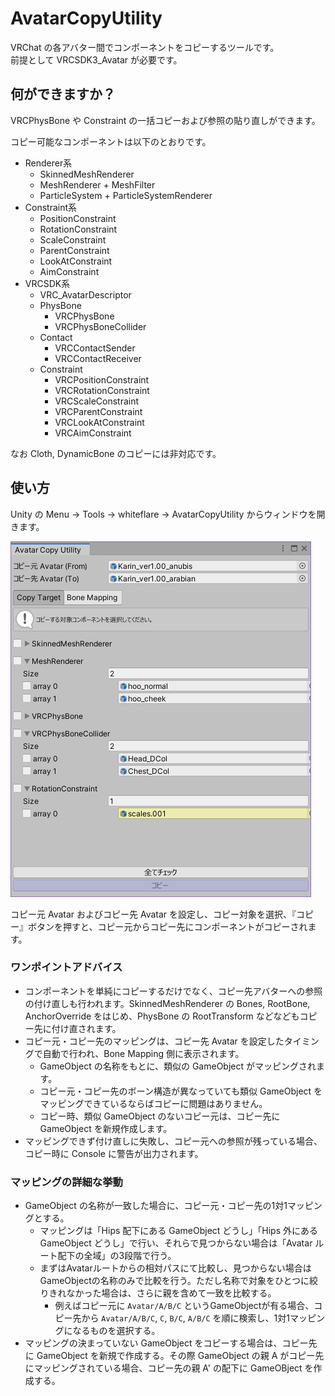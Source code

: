 # AvatarCopyUtility

VRChat の各アバター間でコンポーネントをコピーするツールです。  
前提として VRCSDK3_Avatar が必要です。

## 何ができますか？

VRCPhysBone や Constraint の一括コピーおよび参照の貼り直しができます。

コピー可能なコンポーネントは以下のとおりです。
- Renderer系
    - SkinnedMeshRenderer
    - MeshRenderer + MeshFilter
    - ParticleSystem + ParticleSystemRenderer
- Constraint系
    - PositionConstraint
    - RotationConstraint
    - ScaleConstraint
    - ParentConstraint
    - LookAtConstraint
    - AimConstraint
- VRCSDK系
    - VRC_AvatarDescriptor
    - PhysBone
        - VRCPhysBone
        - VRCPhysBoneCollider
    - Contact
        - VRCContactSender
        - VRCContactReceiver
    - Constraint
        - VRCPositionConstraint
        - VRCRotationConstraint
        - VRCScaleConstraint
        - VRCParentConstraint
        - VRCLookAtConstraint
        - VRCAimConstraint

なお Cloth, DynamicBone のコピーには非対応です。

## 使い方

Unity の Menu → Tools → whiteflare → AvatarCopyUtility からウィンドウを開きます。

![Image](./img/AvatarCopyUtility-01.png)

コピー元 Avatar およびコピー先 Avatar を設定し、コピー対象を選択、『コピー』ボタンを押すと、コピー元からコピー先にコンポーネントがコピーされます。

### ワンポイントアドバイス

- コンポーネントを単純にコピーするだけでなく、コピー先アバターへの参照の付け直しも行われます。SkinnedMeshRenderer の Bones, RootBone, AnchorOverride をはじめ、PhysBone の RootTransform などなどもコピー先に付け直されます。
- コピー元・コピー先のマッピングは、コピー先 Avatar を設定したタイミングで自動で行われ、Bone Mapping 側に表示されます。
    - GameObject の名称をもとに、類似の GameObject がマッピングされます。
    - コピー元・コピー先のボーン構造が異なっていても類似 GameObject をマッピングできているならばコピーに問題はありません。
    - コピー時、類似 GameObject のないコピー元は、コピー先に GameObject を新規作成します。
- マッピングできず付け直しに失敗し、コピー元への参照が残っている場合、コピー時に Console に警告が出力されます。

### マッピングの詳細な挙動

- GameObject の名称が一致した場合に、コピー元・コピー先の1対1マッピングとする。
    - マッピングは「Hips 配下にある GameObject どうし」「Hips 外にある GameObject どうし」で行い、それらで見つからない場合は「Avatar ルート配下の全域」の3段階で行う。
    - まずはAvatarルートからの相対パスにて比較し、見つからない場合はGameObjectの名称のみで比較を行う。ただし名称で対象をひとつに絞りきれなかった場合は、さらに親を含めて一致を比較する。
        - 例えばコピー元に `Avatar/A/B/C` というGameObjectが有る場合、コピー先から `Avatar/A/B/C`, `C`, `B/C`, `A/B/C` を順に検索し、1対1マッピングになるものを選択する。
- マッピングの決まっていない GameObject をコピーする場合は、コピー先に GameObject を新規で作成する。その際 GameObject の親 A がコピー先にマッピングされている場合、コピー先の親 A' の配下に GameOBject を作成する。


